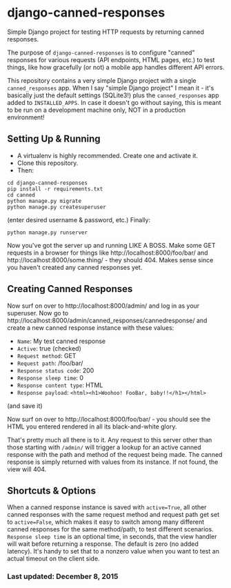 # django-canned-responses
Simple Django project for testing HTTP requests by returning canned responses.

The purpose of `django-canned-responses` is to configure "canned" responses for various requests (API endpoints, HTML pages, etc.) to test things, like how gracefully (or not) a mobile app handles different API errors.

This repository contains a very simple Django project with a single `canned_responses` app. When I say "simple Django project" I mean it - it's basically just the default settings (SQLite3!) plus the `canned_responses` app added to `INSTALLED_APPS`. In case it doesn't go without saying, this is meant to be run on a development machine only, NOT in a production environment!

## Setting Up & Running

- A virtualenv is highly recommended. Create one and activate it.
- Clone this repository.
- Then:

```
cd django-canned-responses
pip install -r requirements.txt
cd canned
python manage.py migrate
python manage.py createsuperuser
```
(enter desired username & password, etc.)  Finally:
```
python manage.py runserver
```
Now you've got the server up and running LIKE A BOSS. Make some GET requests in a browser for things like http://localhost:8000/foo/bar/ and http://localhost:8000/some.thing/ - they should 404. Makes sense since you haven't created any canned responses yet.

## Creating Canned Responses

Now surf on over to http://localhost:8000/admin/ and log in as your superuser. Now go to http://localhost:8000/admin/canned_responses/cannedresponse/ and create a new canned response instance with these values:
- `Name`: My test canned response
- `Active`: true (checked)
- `Request method`: GET
- `Request path`: /foo/bar/
- `Response status code`: 200
- `Response sleep time`: 0
- `Response content type`: HTML
- `Response payload`: `<html><h1>Woohoo! FooBar, baby!!</h1></html>`

(and save it)

Now surf on over to http://localhost:8000/foo/bar/ - you should see the HTML you entered rendered in all its black-and-white glory.

That's pretty much all there is to it. Any request to this server other than those starting with `/admin/` will trigger a lookup for an active canned response with the path and method of the request being made. The canned response is simply returned with values from its instance. If not found, the view will 404.

## Shortcuts & Options

When a canned response instance is saved with `active=True`, all other canned responses with the same request method and request path get set to `active=False`, which makes it easy to switch among many different canned responses for the same method/path, to test different scenarios. `Response sleep time` is an optional time, in seconds, that the view handler will wait before returning a response. The default is zero (no added latency). It's handy to set that to a nonzero value when you want to test an actual timeout on the client side.

### Last updated: December 8, 2015
